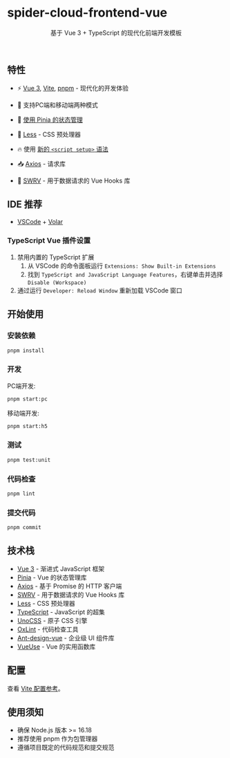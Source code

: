 # spider-cloud-frontend-vue

<p align='center'>
基于 Vue 3 + TypeScript 的现代化前端开发模板
</p>

<br>

## 特性

- ⚡️ [Vue 3](https://github.com/vuejs/core), [Vite](https://github.com/vitejs/vite), [pnpm](https://pnpm.io/) - 现代化的开发体验

- 📱 支持PC端和移动端两种模式

- 🍍 [使用 Pinia 的状态管理](https://pinia.vuejs.org)

- 🎨 [Less](https://lesscss.org/) - CSS 预处理器

- 🔥 使用 [新的 `<script setup>` 语法](https://github.com/vuejs/rfcs/pull/227)

- 📥 [Axios](https://axios-http.com/) - 请求库

- 🔄 [SWRV](https://docs-swrv.netlify.app/) - 用于数据请求的 Vue Hooks 库

## IDE 推荐

- [VSCode](https://code.visualstudio.com/) + [Volar](https://marketplace.visualstudio.com/items?itemName=Vue.volar)

### TypeScript Vue 插件设置

1. 禁用内置的 TypeScript 扩展
   1. 从 VSCode 的命令面板运行 `Extensions: Show Built-in Extensions`
   2. 找到 `TypeScript and JavaScript Language Features`，右键单击并选择 `Disable (Workspace)`
2. 通过运行 `Developer: Reload Window` 重新加载 VSCode 窗口

## 开始使用

### 安装依赖

```bash
pnpm install
```

### 开发

PC端开发:

```bash
pnpm start:pc
```

移动端开发:

```bash
pnpm start:h5
```

### 测试

```bash
pnpm test:unit
```

### 代码检查

```bash
pnpm lint
```

### 提交代码

```bash
pnpm commit
```

## 技术栈

- [Vue 3](https://cn.vuejs.org/) - 渐进式 JavaScript 框架
- [Pinia](https://pinia.vuejs.org/) - Vue 的状态管理库
- [Axios](https://axios-http.com/) - 基于 Promise 的 HTTP 客户端
- [SWRV](https://docs-swrv.netlify.app/) - 用于数据请求的 Vue Hooks 库
- [Less](https://lesscss.org/) - CSS 预处理器
- [TypeScript](https://www.typescriptlang.org/) - JavaScript 的超集
- [UnoCSS](https://github.com/unocss/unocss) - 原子 CSS 引擎
- [OxLint](https://github.com/oxc-project/oxlint) - 代码检查工具
- [Ant-design-vue](https://antdv.com/docs/vue/introduce) - 企业级 UI 组件库
- [VueUse](https://vueuse.org/) - Vue 的实用函数库

## 配置

查看 [Vite 配置参考](https://vitejs.dev/config/)。

## 使用须知

- 确保 Node.js 版本 >= 16.18
- 推荐使用 pnpm 作为包管理器
- 遵循项目既定的代码规范和提交规范

